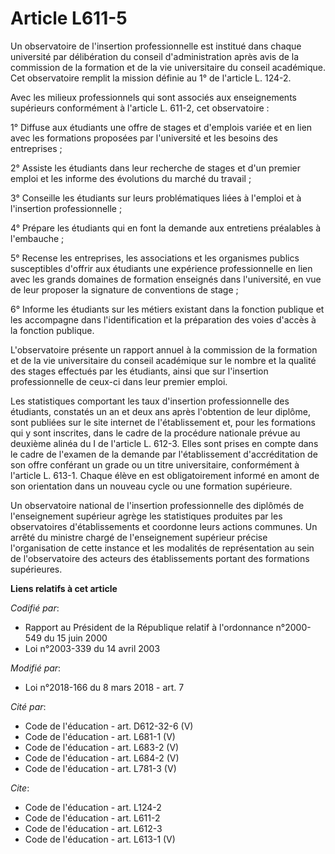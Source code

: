 # Article L611-5

Un observatoire de l'insertion professionnelle est institué dans chaque université par délibération du conseil
d'administration après avis de la commission de la formation et de la vie universitaire du conseil académique. Cet
observatoire remplit la mission définie au 1° de l'article L. 124-2. 

Avec les milieux professionnels qui sont associés aux enseignements supérieurs conformément à l'article L. 611-2, cet
observatoire : 

1° Diffuse aux étudiants une offre de stages et d'emplois variée et en lien avec les formations proposées par l'université et
les besoins des entreprises ; 

2° Assiste les étudiants dans leur recherche de stages et d'un premier emploi et les informe des évolutions du marché du
travail ; 

3° Conseille les étudiants sur leurs problématiques liées à l'emploi et à l'insertion professionnelle ; 

4° Prépare les étudiants qui en font la demande aux entretiens préalables à l'embauche ; 

5° Recense les entreprises, les associations et les organismes publics susceptibles d'offrir aux étudiants une expérience
professionnelle en lien avec les grands domaines de formation enseignés dans l'université, en vue de leur proposer la
signature de conventions de stage ; 

6° Informe les étudiants sur les métiers existant dans la fonction publique et les accompagne dans l'identification et la
préparation des voies d'accès à la fonction publique. 

L'observatoire présente un rapport annuel à la commission de la formation et de la vie universitaire du conseil académique
sur le nombre et la qualité des stages effectués par les étudiants, ainsi que sur l'insertion professionnelle de ceux-ci dans
leur premier emploi. 

Les statistiques comportant les taux d'insertion professionnelle des étudiants, constatés un an et deux ans après l'obtention
de leur diplôme, sont publiées sur le site internet de l'établissement et, pour les formations qui y sont inscrites, dans le
cadre de la procédure nationale prévue au deuxième alinéa du I de l'article L. 612-3. Elles sont prises en compte dans le
cadre de l'examen de la demande par l'établissement d'accréditation de son offre conférant un grade ou un titre
universitaire, conformément à l'article L. 613-1. Chaque élève en est obligatoirement informé en amont de son orientation
dans un nouveau cycle ou une formation supérieure. 

Un observatoire national de l'insertion professionnelle des diplômés de l'enseignement supérieur agrège les statistiques
produites par les observatoires d'établissements et coordonne leurs actions communes. Un arrêté du ministre chargé de
l'enseignement supérieur précise l'organisation de cette instance et les modalités de représentation au sein de
l'observatoire des acteurs des établissements portant des formations supérieures.

**Liens relatifs à cet article**

_Codifié par_:

  - Rapport au Président de la République relatif à l'ordonnance n°2000-549 du 15 juin 2000
  - Loi n°2003-339 du 14 avril 2003

_Modifié par_:

  - Loi n°2018-166 du 8 mars 2018 - art. 7

_Cité par_:

  - Code de l'éducation - art. D612-32-6 (V)
  - Code de l'éducation - art. L681-1 (V)
  - Code de l'éducation - art. L683-2 (V)
  - Code de l'éducation - art. L684-2 (V)
  - Code de l'éducation - art. L781-3 (V)

_Cite_:

  - Code de l'éducation - art. L124-2
  - Code de l'éducation - art. L611-2
  - Code de l'éducation - art. L612-3
  - Code de l'éducation - art. L613-1 (V)
